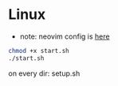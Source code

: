 # Linux

  - note: neovim config is [here](https://github.com/MrCatNerd/MyNeovimConfig)

```sh
chmod +x start.sh
./start.sh
```

on every dir:
    setup.sh
